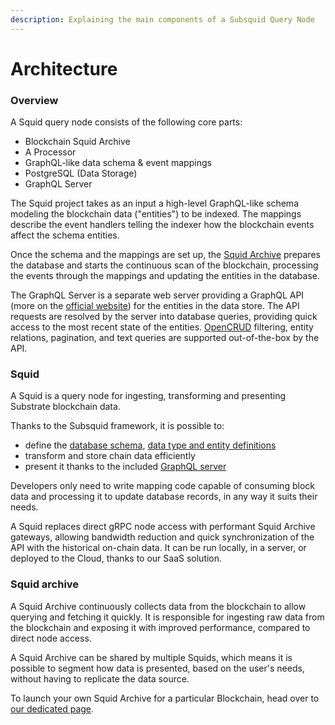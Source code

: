 ```yaml
---
description: Explaining the main components of a Subsquid Query Node
---
```


# Architecture

### Overview

A Squid query node consists of the following core parts:

* Blockchain Squid Archive
* A Processor
* GraphQL-like data schema & event mappings
* PostgreSQL (Data Storage)
* GraphQL Server

The Squid project takes as an input a high-level GraphQL-like schema modeling the blockchain data ("entities") to be indexed. The mappings describe the event handlers telling the indexer how the blockchain events affect the schema entities.

Once the schema and the mappings are set up, the [Squid Archive](architecture.md#squid-archive) prepares the database and starts the continuous scan of the blockchain, processing the events through the mappings and updating the entities in the database.

The GraphQL Server is a separate web server providing a GraphQL API (more on the [official website](https://graphql.org)) for the entities in the data store. The API requests are resolved by the server into database queries, providing quick access to the most recent state of the entities. [OpenCRUD](https://www.opencrud.org) filtering, entity relations, pagination, and text queries are supported out-of-the-box by the API.

### Squid

A Squid is a query node for ingesting, transforming and presenting Substrate blockchain data.

Thanks to the Subsquid framework, it is possible to:

* define the [database schema](../recipes/how-to-define-a-database-schema.md), [data type and entity definitions](../tutorial/generate-typescript-definitions.md)
* transform and store chain data efficiently
* present it thanks to the included [GraphQL server](graphql-server.md)

Developers only need to write mapping code capable of consuming block data and processing it to update database records, in any way it suits their needs.

A Squid replaces direct gRPC node access with performant Squid Archive gateways, allowing bandwidth reduction and quick synchronization of the API with the historical on-chain data. It can be run locally, in a server, or deployed to the Cloud, thanks to our SaaS solution.

### Squid archive

A Squid Archive continuously collects data from the blockchain to allow querying and fetching it quickly. It is responsible for ingesting raw data from the blockchain and exposing it with improved performance, compared to direct node access.

A Squid Archive can be shared by multiple Squids, which means it is possible to segment how data is presented, based on the user's needs, without having to replicate the data source.

To launch your own Squid Archive for a particular Blockchain, head over to [our dedicated page](../recipes/how-to-launch-a-squid-archive.md).
